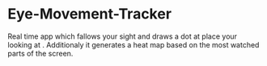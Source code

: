 # Eye-Movement-Tracker
Real time app which fallows your sight and draws a dot at place your looking at . Additionaly it generates a heat map based on the most watched parts of the screen.
